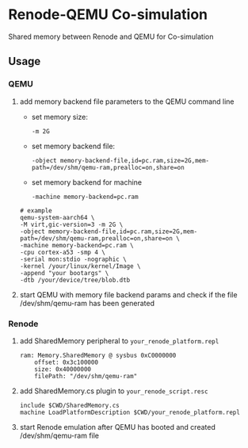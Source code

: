 # Renode-QEMU Co-simulation
Shared memory between Renode and QEMU for Co-simulation

## Usage
### QEMU
1. add memory backend file parameters to the QEMU command line
    - set memory size:
      
      `-m 2G`
    
    - set memory backend file:
      
      `-object memory-backend-file,id=pc.ram,size=2G,mem-path=/dev/shm/qemu-ram,prealloc=on,share=on`
    
    - set memory backend for machine
      
      `-machine memory-backend=pc.ram`
    
    ```shell
    # example
    qemu-system-aarch64 \
    -M virt,gic-version=3 -m 2G \
    -object memory-backend-file,id=pc.ram,size=2G,mem-path=/dev/shm/qemu-ram,prealloc=on,share=on \
    -machine memory-backend=pc.ram \
    -cpu cortex-a53 -smp 4 \
    -serial mon:stdio -nographic \
    -kernel /your/linux/kernel/Image \
    -append "your bootargs" \
    -dtb /your/device/tree/blob.dtb
    ```
2. start QEMU with memory file backend params and check if the file /dev/shm/qemu-ram has been generated
### Renode
1. add SharedMemory peripheral to `your_renode_platform.repl`
    ```repl
    ram: Memory.SharedMemory @ sysbus 0xC0000000
        offset: 0x3c100000
        size: 0x40000000
        filePath: "/dev/shm/qemu-ram"
    ```
2. add SharedMemory.cs plugin to `your_renode_script.resc`
    ```resc
    include $CWD/SharedMemory.cs
    machine LoadPlatformDescription $CWD/your_renode_platform.repl
    ```
3. start Renode emulation after QEMU has booted and created /dev/shm/qemu-ram file